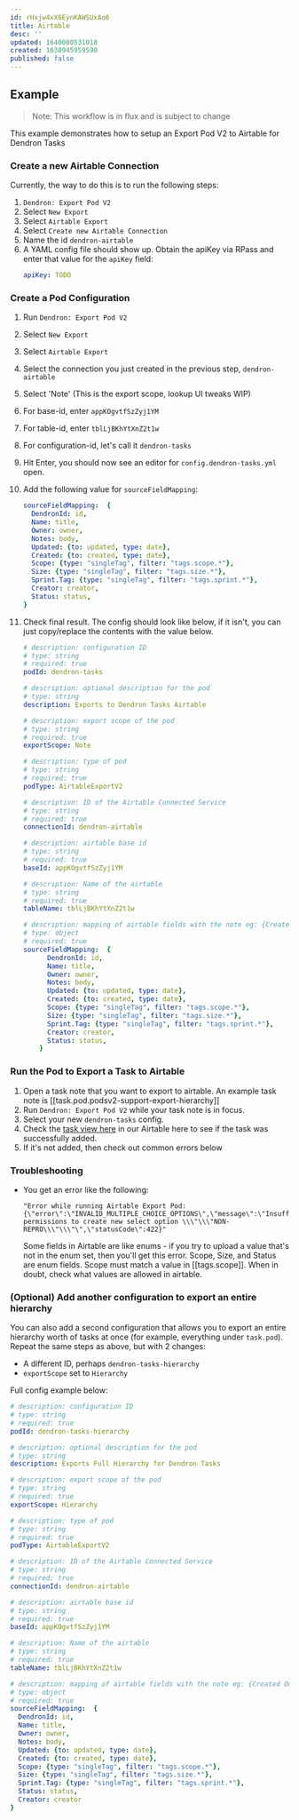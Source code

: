 ```yaml
---
id: rHxjw4xX6EynKAWSUxAo6
title: Airtable
desc: ''
updated: 1640080531018
created: 1638945959590
published: false
---
```


## Example

> Note: This workflow is in flux and is subject to change

This example demonstrates how to setup an Export Pod V2 to Airtable for Dendron Tasks

### Create a new Airtable Connection

Currently, the way to do this is to run the following steps:

1. `Dendron: Export Pod V2`
1. Select `New Export`
1. Select `Airtable Export`
1. Select `Create new Airtable Connection`
1. Name the id `dendron-airtable`
1. A YAML config file should show up. Obtain the apiKey via RPass and enter that value for the `apiKey` field:
    ```yml
    apiKey: TODO
    ```

### Create a Pod Configuration

1. Run `Dendron: Export Pod V2`
1. Select `New Export`
1. Select `Airtable Export`
1. Select the connection you just created in the previous step, `dendron-airtable`
1. Select 'Note' (This is the export scope, lookup UI tweaks WIP)
1. For base-id, enter `appKOgvtfSzZyj1YM`
1. For table-id, enter `tblLjBKhYtXnZ2t1w`
1. For configuration-id, let's call it `dendron-tasks`
1. Hit Enter, you should now see an editor for `config.dendron-tasks.yml` open.
1. Add the following value for `sourceFieldMapping`:
    ```yml
    sourceFieldMapping:  {
      DendronId: id, 
      Name: title,
      Owner: owner,
      Notes: body, 
      Updated: {to: updated, type: date}, 
      Created: {to: created, type: date},
      Scope: {type: "singleTag", filter: "tags.scope.*"},
      Size: {type: "singleTag", filter: "tags.size.*"},
      Sprint.Tag: {type: "singleTag", filter: "tags.sprint.*"},
      Creator: creator,
      Status: status,
    }
    ```
11. Check final result. The config should look like below, if it isn't, you can just copy/replace the contents with the value below.

    ```yml
    # description: configuration ID
    # type: string
    # required: true
    podId: dendron-tasks
    
    # description: optional description for the pod
    # type: string
    description: Exports to Dendron Tasks Airtable
    
    # description: export scope of the pod
    # type: string
    # required: true
    exportScope: Note
    
    # description: type of pod
    # type: string
    # required: true
    podType: AirtableExportV2
    
    # description: ID of the Airtable Connected Service
    # type: string
    # required: true
    connectionId: dendron-airtable
    
    # description: airtable base id
    # type: string
    # required: true
    baseId: appKOgvtfSzZyj1YM
    
    # description: Name of the airtable
    # type: string
    # required: true
    tableName: tblLjBKhYtXnZ2t1w
    
    # description: mapping of airtable fields with the note eg: {Created On: created, Notes: body}
    # type: object
    # required: true
    sourceFieldMapping:  {
          DendronId: id, 
          Name: title,
          Owner: owner,
          Notes: body, 
          Updated: {to: updated, type: date}, 
          Created: {to: created, type: date},
          Scope: {type: "singleTag", filter: "tags.scope.*"},
          Size: {type: "singleTag", filter: "tags.size.*"},
          Sprint.Tag: {type: "singleTag", filter: "tags.sprint.*"},
          Creator: creator,
          Status: status,
        }
    ```

### Run the Pod to Export a Task to Airtable

1. Open a task note that you want to export to airtable.  An example task note is [[task.pod.podsv2-support-export-hierarchy]]
1. Run `Dendron: Export Pod V2` while your task note is in focus.
1. Select your new `dendron-tasks` config.
1. Check the [task view here](https://airtable.com/appKOgvtfSzZyj1YM/tblLjBKhYtXnZ2t1w/viwzfUhwxGiomaGjt?blocks=hide) in our Airtable here to see if the task was successfully added.
1. If it's not added, then check out common errors below


### Troubleshooting

- You get an error like the following:
    ```
    "Error while running Airtable Export Pod: {\"error\":\"INVALID_MULTIPLE_CHOICE_OPTIONS\",\"message\":\"Insufficient permissions to create new select option \\\"\\\"NON-REPRO\\\"\\\"\",\"statusCode\":422}"
    ```

    Some fields in Airtable are like enums - if you try to upload a value that's not in the enum set, then you'll get this error. Scope, Size, and Status are enum fields. Scope must match a value in [[tags.scope]].  When in doubt, check what values are allowed in airtable.

### (Optional) Add another configuration to export an entire hierarchy

You can also add a second configuration that allows you to export an entire hierarchy worth of tasks at once (for example, everything under `task.pod`).  Repeat the same steps as above, but with 2 changes: 
- A different ID, perhaps `dendron-tasks-hierarchy`
- `exportScope` set to `Hierarchy`

Full config example below:

```yml
# description: configuration ID
# type: string
# required: true
podId: dendron-tasks-hierarchy

# description: optional description for the pod
# type: string
description: Exports Full Hierarchy for Dendron Tasks

# description: export scope of the pod
# type: string
# required: true
exportScope: Hierarchy

# description: type of pod
# type: string
# required: true
podType: AirtableExportV2

# description: ID of the Airtable Connected Service
# type: string
# required: true
connectionId: dendron-airtable

# description: airtable base id
# type: string
# required: true
baseId: appKOgvtfSzZyj1YM

# description: Name of the airtable
# type: string
# required: true
tableName: tblLjBKhYtXnZ2t1w

# description: mapping of airtable fields with the note eg: {Created On: created, Notes: body}
# type: object
# required: true
sourceFieldMapping:  {
  DendronId: id, 
  Name: title,
  Owner: owner,
  Notes: body, 
  Updated: {to: updated, type: date}, 
  Created: {to: created, type: date},
  Scope: {type: "singleTag", filter: "tags.scope.*"},
  Size: {type: "singleTag", filter: "tags.size.*"},
  Sprint.Tag: {type: "singleTag", filter: "tags.sprint.*"},
  Status: status,
  Creator: creator
}
```